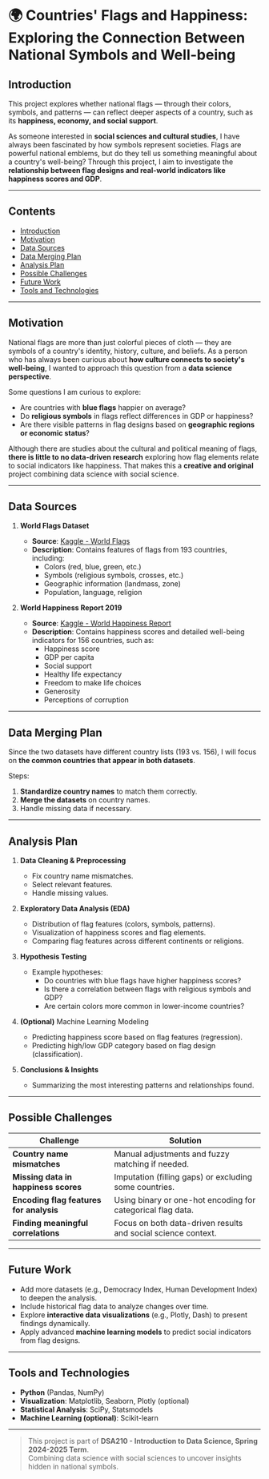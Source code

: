 # 🌍 Countries' Flags and Happiness: Exploring the Connection Between National Symbols and Well-being  

## Introduction  

This project explores whether national flags — through their colors, symbols, and patterns — can reflect deeper aspects of a country, such as its **happiness, economy, and social support**.  

As someone interested in **social sciences and cultural studies**, I have always been fascinated by how symbols represent societies. Flags are powerful national emblems, but do they tell us something meaningful about a country's well-being? Through this project, I aim to investigate the **relationship between flag designs and real-world indicators like happiness scores and GDP**.  

---

## Contents  
- [Introduction](#introduction)  
- [Motivation](#motivation)  
- [Data Sources](#data-sources)  
- [Data Merging Plan](#data-merging-plan)  
- [Analysis Plan](#analysis-plan)  
- [Possible Challenges](#possible-challenges)  
- [Future Work](#future-work)  
- [Tools and Technologies](#tools-and-technologies)  

---

## Motivation  

National flags are more than just colorful pieces of cloth — they are symbols of a country's identity, history, culture, and beliefs. As a person who has always been curious about **how culture connects to society's well-being**, I wanted to approach this question from a **data science perspective**.  

Some questions I am curious to explore:  
- Are countries with **blue flags** happier on average?  
- Do **religious symbols** in flags reflect differences in GDP or happiness?  
- Are there visible patterns in flag designs based on **geographic regions or economic status**?  

Although there are studies about the cultural and political meaning of flags, **there is little to no data-driven research** exploring how flag elements relate to social indicators like happiness. That makes this a **creative and original** project combining data science with social science.  

---

## Data Sources  

1. **World Flags Dataset**  
   - **Source**: [Kaggle - World Flags](https://www.kaggle.com/datasets/edoardoba/world-flags)  
   - **Description**: Contains features of flags from 193 countries, including:  
     - Colors (red, blue, green, etc.)  
     - Symbols (religious symbols, crosses, etc.)  
     - Geographic information (landmass, zone)  
     - Population, language, religion  

2. **World Happiness Report 2019**  
   - **Source**: [Kaggle - World Happiness Report](https://www.kaggle.com/unsdsn/world-happiness)  
   - **Description**: Contains happiness scores and detailed well-being indicators for 156 countries, such as:  
     - Happiness score  
     - GDP per capita  
     - Social support  
     - Healthy life expectancy  
     - Freedom to make life choices  
     - Generosity  
     - Perceptions of corruption  

---

## Data Merging Plan  

Since the two datasets have different country lists (193 vs. 156), I will focus on **the common countries that appear in both datasets**.  

Steps:  
1. **Standardize country names** to match them correctly.  
2. **Merge the datasets** on country names.  
3. Handle missing data if necessary.  

---

## Analysis Plan  

1. **Data Cleaning & Preprocessing**  
   - Fix country name mismatches.  
   - Select relevant features.  
   - Handle missing values.  

2. **Exploratory Data Analysis (EDA)**  
   - Distribution of flag features (colors, symbols, patterns).  
   - Visualization of happiness scores and flag elements.  
   - Comparing flag features across different continents or religions.  

3. **Hypothesis Testing**  
   - Example hypotheses:  
     - Do countries with blue flags have higher happiness scores?  
     - Is there a correlation between flags with religious symbols and GDP?  
     - Are certain colors more common in lower-income countries?  

4. **(Optional)** Machine Learning Modeling  
   - Predicting happiness score based on flag features (regression).  
   - Predicting high/low GDP category based on flag design (classification).  

5. **Conclusions & Insights**  
   - Summarizing the most interesting patterns and relationships found.  

---

## Possible Challenges  

| Challenge                                  | Solution                                                      |
|--------------------------------------------|---------------------------------------------------------------|
| **Country name mismatches**                 | Manual adjustments and fuzzy matching if needed.              |
| **Missing data in happiness scores**       | Imputation (filling gaps) or excluding some countries.         |
| **Encoding flag features for analysis**    | Using binary or one-hot encoding for categorical flag data.   |
| **Finding meaningful correlations**        | Focus on both data-driven results and social science context. |

---

## Future Work  

- Add more datasets (e.g., Democracy Index, Human Development Index) to deepen the analysis.  
- Include historical flag data to analyze changes over time.  
- Explore **interactive data visualizations** (e.g., Plotly, Dash) to present findings dynamically.  
- Apply advanced **machine learning models** to predict social indicators from flag designs.  

---

## Tools and Technologies  

- **Python** (Pandas, NumPy)  
- **Visualization**: Matplotlib, Seaborn, Plotly (optional)  
- **Statistical Analysis**: SciPy, Statsmodels  
- **Machine Learning (optional)**: Scikit-learn  

---

> This project is part of **DSA210 - Introduction to Data Science, Spring 2024-2025 Term**.  
> Combining data science with social sciences to uncover insights hidden in national symbols.  


